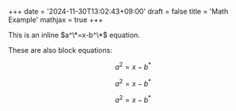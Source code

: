 +++
date = '2024-11-30T13:02:43+09:00'
draft = false
title = 'Math Example'
mathjax = true
+++

This is an inline $a^\*=x-b^\*$ equation.

These are also block equations:

$$a^2=x-b^*$$

$$ a^2=x-b^* $$

$$
a^2=x-b^*
$$